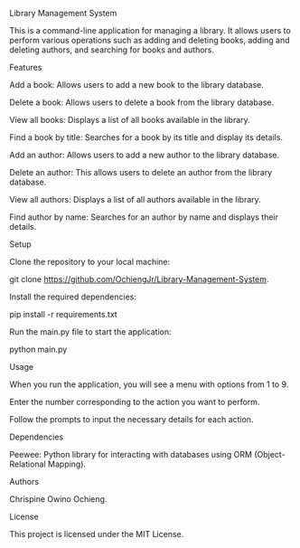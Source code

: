 Library Management System

This is a command-line application for managing a library. It allows users to perform various operations such as adding and deleting books, adding and deleting authors, and searching for books and authors.

Features

Add a book: Allows users to add a new book to the library database.

Delete a book: Allows users to delete a book from the library database.

View all books: Displays a list of all books available in the library.

Find a book by title: Searches for a book by its title and display its details.

Add an author: Allows users to add a new author to the library database.

Delete an author: This allows users to delete an author from the library database.

View all authors: Displays a list of all authors available in the library.

Find author by name: Searches for an author by name and displays their details.

Setup

Clone the repository to your local machine:

git clone https://github.com/OchiengJr/Library-Management-System.

Install the required dependencies:

pip install -r requirements.txt

Run the main.py file to start the application:

python main.py

Usage

When you run the application, you will see a menu with options from 1 to 9.

Enter the number corresponding to the action you want to perform.

Follow the prompts to input the necessary details for each action.

Dependencies

Peewee: Python library for interacting with databases using ORM (Object-Relational Mapping).

Authors

Chrispine Owino Ochieng.

License

This project is licensed under the MIT License.
